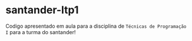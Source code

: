 # santander-ltp1

Codigo apresentado em aula para a disciplina de `Técnicas de Programação I` para a turma do santander!

